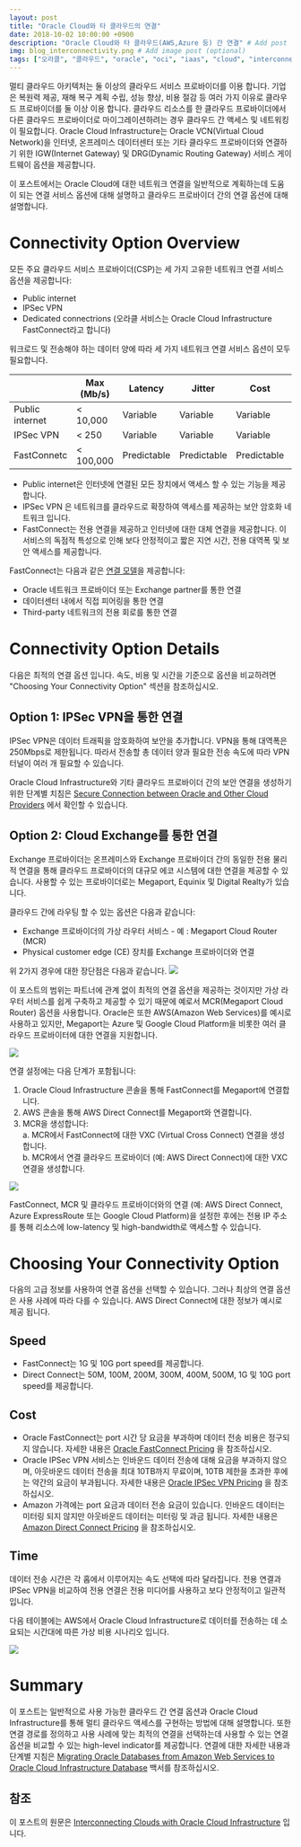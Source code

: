 ```yaml
---
layout: post
title: "Oracle Cloud와 타 클라우드의 연결"
date: 2018-10-02 10:00:00 +0900
description: "Oracle Cloud와 타 클라우드(AWS,Azure 등) 간 연결" # Add post description (optional)
img: blog_interconnectivity.png # Add image post (optional)
tags: ["오라클", "클라우드", "oracle", "oci", "iaas", "cloud", "interconnect", "fastconnect", "dedicated", "megaport", "network"] # add tag
---
```


멀티 클라우드 아키텍처는 둘 이상의 클라우드 서비스 프로바이더를 이용 합니다. 기업은 복원력 제공, 재해 복구 계획 수립, 성능 향상, 비용 절감 등 여러 가지 이유로 클라우드 프로바이더를 둘 이상 이용 합니다. 클라우드 리소스를 한 클라우드 프로바이더에서 다른 클라우드 프로바이더로 마이그레이션하려는 경우 클라우드 간 액세스 및 네트워킹이 필요합니다.
 Oracle Cloud Infrastructure는 Oracle VCN(Virtual Cloud Network)을 인터넷, 온프레미스 데이터센터 또는 기타 클라우드 프로바이더와 연결하기 위한 IGW(Internet Gateway) 및 DRG(Dynamic Routing Gateway) 서비스 게이트웨이 옵션을 제공합니다.  

이 포스트에서는 Oracle Cloud에 대한 네트워크 연결을 일반적으로 계획하는데 도움이 되는 연결 서비스 옵션에 대해 설명하고 클라우드 프로바이더 간의 연결 옵션에 대해 설명합니다.  


# Connectivity Option Overview

모든 주요 클라우드 서비스 프로바이더(CSP)는 세 가지 고유한 네트워크 연결 서비스 옵션을 제공합니다: 
 
 * Public internet  
 * IPSec VPN  
 * Dedicated connectrions (오라클 서비스는 Oracle Cloud Infrastructure FastConnect라고 합니다)  


워크로드 및 전송해야 하는 데이터 양에 따라 세 가지 네트워크 연결 서비스 옵션이 모두 필요합니다.  

||Max (Mb/s)|Latency|Jitter|Cost|Secure|
|---|---|---|---|---|---|
|Public internet|< 10,000|Variable|Variable|Variable|No|
|IPSec VPN|< 250|Variable|Variable|Variable|Yes|
|FastConnetc|< 100,000|Predictable|Predictable|Predictable|Yes|


* Public internet은 인터넷에 연결된 모든 장치에서 액세스 할 수 있는 기능을 제공합니다.  
* IPSec VPN 은 네트워크를 클라우드로 확장하여 액세스를 제공하는 보안 암호화 네트워크 입니다.  
* FastConnect는 전용 연결을 제공하고 인터넷에 대한 대체 연결을 제공합니다. 이 서비스의 독점적 특성으로 인해 보다 안정적이고 짧은 지연 시간, 전용 대역폭 및 보안 액세스를 제공합니다.  


FastConnect는 다음과 같은 [연결 모델](https://cloud.oracle.com/en_US/fastconnect/connectivity-models)을 제공합니다:  
* Oracle 네트워크 프로바이더 또는 Exchange partner를 통한 연결  
* 데이터센터 내에서 직접 피어링을 통한 연결  
* Third-party 네트워크의 전용 회로를 통한 연결  


# Connectivity Option Details

다음은 최적의 연결 옵션 입니다. 속도, 비용 및 시간을 기준으로 옵션을 비교하려면 "Choosing Your Connectivity Option" 섹션을 참조하십시오.  

## Option 1: IPSec VPN을 통한 연결

IPSec VPN은 데이터 트래픽을 암호화하여 보안을 추가합니다. VPN을 통해 대역폭은 250Mbps로 제한됩니다. 따라서 전송할 총 데이터 양과 필요한 전송 속도에 따라 VPN 터널이 여러 개 필요할 수 있습니다.  

Oracle Cloud Infrastructure와 기타 클라우드 프로바이더 간의 보안 연결을 생성하기 위한 단계별 치침은 [Secure Connection between Oracle and Other Cloud Providers](https://docs.cloud.oracle.com/iaas/Content/Network/Concepts/libreswan.htm?tocpath=Services%7CNetworking%7C_____14) 에서 확인할 수 있습니다.  


## Option 2: Cloud Exchange를 통한 연결

Exchange 프로바이더는 온프레미스와 Exchange 프로바이더 간의 동일한 전용 물리적 연결을 통해 클라우드 프로바이더의 대규모 에코 시스템에 대한 연결을 제공할 수 있습니다. 사용할 수 있는 프로바이더로는 Megaport, Equinix 및 Digital Realty가 있습니다.  

클라우드 간에 라우팅 할 수 있는 옵션은 다음과 같습니다:  
* Exchange 프로바이더의 가상 라우터 서비스 - 예 : Megaport Cloud Router (MCR)  
* Physical customer edge (CE) 장치를 Exchange 프로바이더와 연결

위 2가지 경우에 대한 장단점은 다음과 같습니다.
![]({{site.baseurl}}/assets/img/blog_interconnectivity4.png)

이 포스트의 범위는 파트너에 관계 없이 최적의 연결 옵션을 제공하는 것이지만 가상 라우터 서비스를 쉽게 구축하고 제공할 수 있기 때문에 예로서 MCR(Megaport Cloud Router) 옵션을 사용합니다. Oracle은 또한 AWS(Amazon Web Services)를 예시로 사용하고 있지만, Megaport는 Azure 및 Google Cloud Platform을 비롯한 여러 클라우드 프로바이터에 대한 연결을 지원합니다.

![]({{site.baseurl}}/assets/img/blog_interconnectivity_1.png)

연결 설정에는 다음 단계가 포함됩니다:

1. Oracle Cloud Infrastructure 콘솔을 통해 FastConnect를 Megaport에 연결합니다.  
2. AWS 콘솔을 통해 AWS Direct Connect를 Megaport와 연결합니다.  
3. MCR을 생성합니다:  
   a. MCR에서 FastConnect에 대한 VXC (Virtual Cross Connect) 연결을 생성합니다.  
   b. MCR에서 연결 클라우드 프로바이더 (예: AWS Direct Connect)에 대한 VXC 연결을 생성합니다.

![]({{site.baseurl}}/assets/img/blog_interconnectivity2.png)

FastConnect, MCR 및 클라우드 프로바이더와의 연결 (예: AWS Direct Connect, Azure ExpressRoute 또는 Google Cloud Platform)을 설정한 후에는 전용 IP 주소를 통해 리소스에 low-latency 및 high-bandwidth로 액세스할 수 있습니다.


# Choosing Your Connectivity Option

다음의 고급 정보를 사용하여 연결 옵션을 선택할 수 있습니다. 그러나 최상의 연결 옵션은 사용 사례에 따라 다를 수 있습니다. AWS Direct Connect에 대한 정보가 예시로 제공 됩니다.

## Speed
* FastConnect는 1G 및 10G port speed를 제공합니다.
* Direct Connect는 50M, 100M, 200M, 300M, 400M, 500M, 1G 및 10G port speed를 제공합니다.

## Cost
* Oracle FastConnect는 port 시간 당 요금을 부과하며 데이터 전송 비용은 정구되지 않습니다. 자세한 내용은 [Oracle FastConnect Pricing](https://cloud.oracle.com/en_US/fastconnect/pricing) 을 참조하십시오.  
* Oracle IPSec VPN 서비스는 인바운드 데이터 전송에 대해 요금을 부과하지 않으며, 아웃바운드 데이터 전송을 최대 10TB까지 무료이며, 10TB 제한을 초과한 후에는 약간의 요금이 부과됩니다. 자세한 내용은 [Oracle IPSec VPN Pricing](https://cloud.oracle.com/networking/pricing) 을 참조하십시오.  
* Amazon 가격에는 port 요금과 데이터 전송 요금이 있습니다. 인바운드 데이터는 미터링 되지 않지만 아웃바운드 데이터는 미터링 및 과금 됩니다. 자세한 내용은 [Amazon Direct Connect Pricing](https://aws.amazon.com/directconnect/pricing/) 을 참조하십시오.  

## Time
데이터 전송 시간은 각 홉에서 이루어지는 속도 선택에 따라 달라집니다. 전용 연결과 IPSec VPN을 비교하여 전용 연결은 전용 미디어를 사용하고 보다 안정적이고 일관적 입니다.

다음 테이블에는 AWS에서 Oracle Cloud Infrastructure로 데이터를 전송하는 데 소요되는 시간대에 따른 가상 비용 시나리오 입니다.

![]({{site.baseurl}}/assets/img/blog_interconnectivity3.png)


# Summary

이 포스트는 일반적으로 사용 가능한 클라우드 간 연결 옵션과 Oracle Cloud Infrastructure를 통해 멀티 클라우드 액세스를 구현하는 방법에 대해 설명합니다. 또한 연결 경로를 정의하고 사용 사례에 맞는 최적의 연결을 선택하는데 사용할 수 있는 연결 옵션을 비교할 수 있는 high-level indicator를 제공합니다. 연결에 대한 자세한 내용과 단계별 지침은 [Migrating Oracle Databases from Amazon Web Services to Oracle Cloud Infrastructure Database](https://cloud.oracle.com/iaas/whitepapers/database_migration_aws_to_oci_database.pdf) 백서를 참조하십시오.  


## 참조
이 포스트의 원문은 [Interconnecting Clouds with Oracle Cloud Infrastructure](https://blogs.oracle.com/cloud-infrastructure/interconnecting-clouds-with-oracle-cloud-infrastructure) 입니다.  
